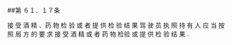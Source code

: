 ##第 ６１．１７条 　

接 受 酒 精 、药 物 检 验 或 者 提 供 检 验 结 果 驾 驶 员 执 照 持 有 人 应 当 按 照 局 方 的 要 求 接 受 酒 精 或 者 药 物 检验 或 提 供 检 验 结 果 . 